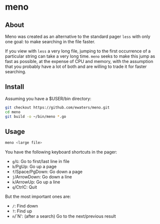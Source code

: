 # meno

## About

Meno was created as an alternative to the standard pager `less` with only one
goal: to make searching in the file faster.

If you view with `less` a very long file, jumping to the first occurrence of a
particular string can take a very long time. `meno` seeks to make this jump as
fast as possible, at the expense of CPU and memory, with the assumption that you
probably have a lot of both and are willing to trade it for faster searching.

## Install

Assuming you have a $USER/bin directory:

```bash
git checkout https://github.com/ewaters/meno.git
cd meno
git build -o ~/bin/meno *.go
```

## Usage

```bash
meno <large file>
```

You have the following keyboard shortcuts in the pager:

- `g`/`G`: Go to first/last line in file
- `b`/PgUp: Go up a page
- `f`/Space/PgDown: Go down a page
- `j`/ArrowDown: Go down a line
- `k`/ArrowUp: Go up a line
- `q`/CtrlC: Quit

But the most important ones are:

- `/`: Find down
- `?`: Find up
- `n`/`N': (after a search) Go to the next/previous result
